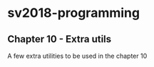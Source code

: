 # sv2018-programming

## Chapter 10 - Extra utils

A few extra utilities to be used in the chapter 10
